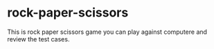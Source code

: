 # rock-paper-scissors
This is rock paper scissors game you can play against computere and review the test cases.
